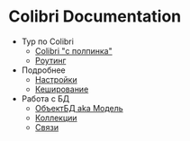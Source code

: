 Colibri Documentation
=====================

- Тур по Colibri
  - [Colibri "с полпинка"](/quick.md)
  - [Роутинг](/routing.md)
- Подробнее
  - [Настройки](/config.md)
  - [Кеширование](/cache.md)
- Работа с БД
  - [ОбъектБД aka Модель](/object.md)
  - [Коллекции](/collection.md)
  - [Связи](/relations.md)

